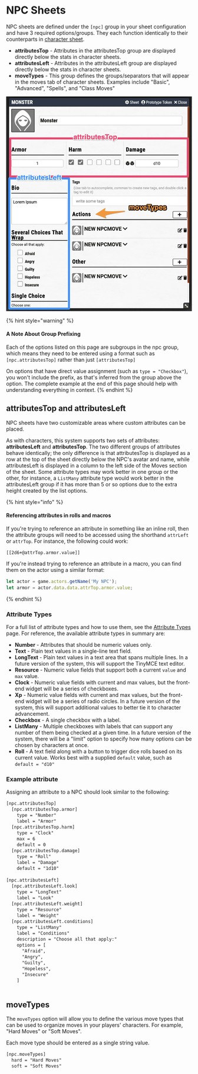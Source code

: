 # NPC Sheets



NPC sheets are defined under the `[npc]` group in your sheet configuration and have 3 required options/groups. They each function identically to their counterparts in [character sheet](character-sheets.md).

* **attributesTop** - Attributes in the attributesTop group are displayed directly below the stats in character sheets.&#x20;
* **attributesLeft** - Attributes in the attributesLeft group are displayed directly below the stats in character sheets.&#x20;
* **moveTypes** - This group defines the groups/separators that will appear in the moves tab of character sheets. Examples include "Basic", "Advanced", "Spells", and "Class Moves"

![](<.gitbook/assets/image (2).png>)

{% hint style="warning" %}
#### A Note About Group Prefixing

Each of the options listed on this page are subgroups in the npc group, which means they need to be entered using a format such as `[npc.attributesTop]` rather than just `[attributesTop]`

On options that have direct value assignment (such as `type = "Checkbox"`), you won't include the prefix, as that's inferred from the group above the option. The complete example at the end of this page should help with understanding everything in context.
{% endhint %}

## attributesTop and attributesLeft

NPC sheets have two customizable areas where custom attributes can be placed.

As with characters, this system supports two sets of attributes: **attributesLeft** and **attributesTop**. The two different groups of attributes behave identically; the only difference is that attributesTop is displayed as a row at the top of the sheet directly below the NPC's avatar and name, while attributesLeft is displayed in a column to the left side of the Moves section of the sheet. Some attribute types may work better in one group or the other, for instance, a `ListMany` attribute type would work better in the attributesLeft group if it has more than 5 or so options due to the extra height created by the list options.

{% hint style="info" %}
#### Referencing attributes in rolls and macros

If you're trying to reference an attribute in something like an inline roll, then the attribute groups will need to be accessed using the shorthand `attrLeft` or `attrTop`. For instance, the following could work:

```
[[2d6+@attrTop.armor.value]]
```

If you're instead trying to reference an attribute in a macro, you can find them on the actor using a similar format:

```javascript
let actor = game.actors.getName('My NPC');
let armor = actor.data.data.attrTop.armor.value;
```
{% endhint %}

### Attribute Types

For a full list of attribute types and how to use them, see the [Attribute Types](configuration-reference-1/attribute-types.md) page. For reference, the available attribute types in summary are:

* **Number** - Attributes that should be numeric values only.
* **Text** - Plain text values in a single-line text field.
* **LongText** - Plain text values in a text area that spans multiple lines. In a future version of the system, this will support the TinyMCE text editor.
* **Resource** - Numeric value fields that support both a current `value` and `max` value.
* **Clock** - Numeric value fields with current and max values, but the front-end widget will be a series of checkboxes.
* **Xp** - Numeric value fields with current and max values, but the front-end widget will be a series of radio circles. In a future version of the system, this will support additional values to better tie it to character advancement.
* **Checkbox** - A single checkbox with a label.
* **ListMany** - Multiple checkboxes with labels that can support any number of them being checked at a given time. In a future version of the system, there will be a "limit" option to specify how many options can be chosen by characters at once.
* **Roll** - A text field along with a button to trigger dice rolls based on its current value. Works best with a supplied `default` value, such as `default = "d10"`

### Example attribute

Assigning an attribute to a NPC should look similar to the following:

```
[npc.attributesTop]
  [npc.attributesTop.armor]
    type = "Number"
    label = "Armor"
  [npc.attributesTop.harm]
    type = "Clock"
    max = 6
    default = 0
  [npc.attributesTop.damage]
    type = "Roll"
    label = "Damage"
    default = "1d10"

[npc.attributesLeft]
  [npc.attributesLeft.look]
    type = "LongText"
    label = "Look"
  [npc.attributesLeft.weight]
    type = "Resource"
    label = "Weight"
  [npc.attributesLeft.conditions]
    type = "ListMany"
    label = "Conditions"
    description = "Choose all that apply:"
    options = [
      "Afraid",
      "Angry",
      "Guilty",
      "Hopeless",
      "Insecure"
    ]
      
```

## moveTypes

The `moveTypes` option will allow you to define the various move types that can be used to organize moves in your players' characters. For example, "Hard Moves" or "Soft Moves".

Each move type should be entered as a single string value.

```
[npc.moveTypes]
  hard = "Hard Moves"
  soft = "Soft Moves"
```
